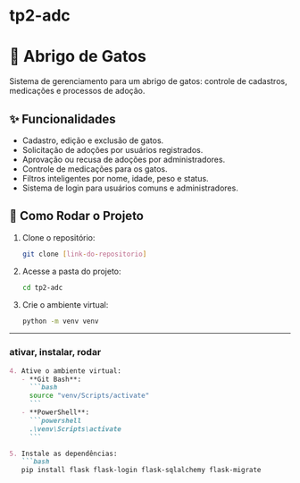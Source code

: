 # tp2-adc
# 🐾 Abrigo de Gatos

Sistema de gerenciamento para um abrigo de gatos: controle de cadastros, medicações e processos de adoção.

## ✨ Funcionalidades

- Cadastro, edição e exclusão de gatos.
- Solicitação de adoções por usuários registrados.
- Aprovação ou recusa de adoções por administradores.
- Controle de medicações para os gatos.
- Filtros inteligentes por nome, idade, peso e status.
- Sistema de login para usuários comuns e administradores.

## 🚀 Como Rodar o Projeto

1. Clone o repositório:
   ```bash
   git clone [link-do-repositorio]

2. Acesse a pasta do projeto:
   ```bash 
   cd tp2-adc

3. Crie o ambiente virtual:
   ```bash
   python -m venv venv


---

### ativar, instalar, rodar

```markdown
4. Ative o ambiente virtual:
   - **Git Bash**:
     ```bash
     source "venv/Scripts/activate"
     ```
   - **PowerShell**:
     ```powershell
     .\venv\Scripts\activate
     ```

5. Instale as dependências:
   ```bash
   pip install flask flask-login flask-sqlalchemy flask-migrate
